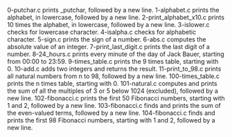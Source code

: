 0-putchar.c prints _putchar, followed by a new line.
1-alphabet.c prints the alphabet, in lowercase, followed by a new line.
2-print_alphabet_x10.c prints 10 times the alphabet, in lowercase, followed by a new line.
3-islower.c checks for lowercase character.
4-isalpha.c checks for alphabetic character.
5-sign.c prints the sign of a number.
6-abs.c computes the absolute value of an integer.
7-print_last_digit.c prints the last digit of a number.
8-24_hours.c prints every minute of the day of Jack Bauer, starting from 00:00 to 23:59.
9-times_table.c prints the 9 times table, starting with 0.
10-add.c adds two integers and returns the result.
11-print_to_98.c prints all natural numbers from n to 98, followed by a new line.
100-times_table.c prints the n times table, starting with 0.
101-natural.c computes and prints the sum of all the multiples of 3 or 5 below 1024 (excluded), followed by a new line.
102-fibonacci.c prints the first 50 Fibonacci numbers, starting with 1 and 2, followed by a new line.
103-fibonacci.c  finds and prints the sum of the even-valued terms, followed by a new line.
104-fibonacci.c finds and prints the first 98 Fibonacci numbers, starting with 1 and 2, followed by a new line.